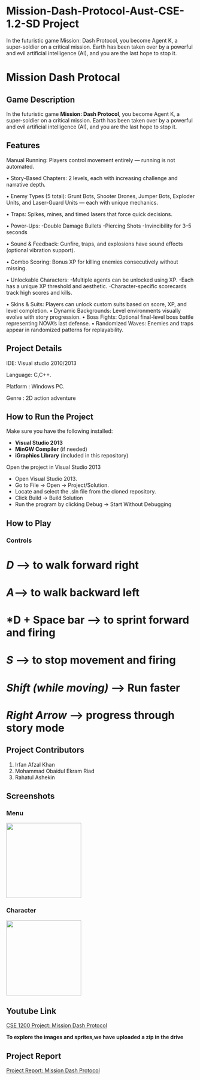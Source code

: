 # Mission-Dash-Protocol-Aust-CSE-1.2-SD Project
In the futuristic game Mission: Dash Protocol, you become Agent K, a super-soldier on a critical mission. Earth has been taken over by a powerful and evil artificial intelligence (AI), and you are the last hope to stop it.


# Mission Dash Protocal

## Game Description

In the futuristic game **Mission: Dash Protocol**, you become Agent K, a super-soldier on a critical mission. Earth has been taken over by a powerful and evil artificial intelligence (AI), and you are the last hope to stop it.


## Features
Manual Running: Players control movement entirely — running is not automated.

•⁠  ⁠Story-Based Chapters: 2 levels, each with increasing challenge and narrative depth.

•⁠  ⁠Enemy Types (5 total): Grunt Bots, Shooter Drones, Jumper Bots, Exploder Units, and Laser-Guard Units — each with unique mechanics.

•⁠  ⁠Traps: Spikes, mines, and timed lasers that force quick decisions.

•⁠  ⁠Power-Ups:
    -Double Damage Bullets
    -Piercing Shots
    -Invincibility for 3–5 seconds
    
•⁠  ⁠Sound & Feedback: Gunfire, traps, and explosions have sound effects (optional vibration support).

•⁠  ⁠Combo Scoring: Bonus XP for killing enemies consecutively without missing.

•⁠  ⁠Unlockable Characters: 
         -Multiple agents can be unlocked using XP.
         -Each has a unique XP threshold and aesthetic.
         -Character-specific scorecards track high scores and kills.
         
•⁠  ⁠Skins & Suits: Players can unlock custom suits based on score, XP, and level completion.
•⁠  ⁠Dynamic Backgrounds: Level environments visually evolve with story progression.
•⁠  ⁠Boss Fights: Optional final-level boss battle representing NOVA’s last defense.
•⁠  ⁠Randomized Waves: Enemies and traps appear in randomized patterns for replayability.











## Project Details
IDE: Visual studio 2010/2013

Language: C,C++.

Platform : Windows PC.

Genre : 2D action adventure


## How to Run the Project

Make sure you have the following installed:
- **Visual Studio 2013**
- **MinGW Compiler** (if needed)
- **iGraphics Library** (included in this repository)


Open the project in Visual Studio 2013
- Open Visual Studio 2013.
- Go to File → Open → Project/Solution.
- Locate and select the .sln file from the cloned repository.
- Click Build → Build Solution
- Run the program by clicking Debug → Start Without Debugging


## How to Play

### **Controls**


# *D* --> to walk forward right
# *A*--> to walk backward left
# *D + Space bar --> to sprint forward and firing
# *S* --> to stop movement and firing
# *Shift (while moving)* --> Run faster
# *Right Arrow* --> progress through story mode








## Project Contributors

1. Irfan Afzal Khan
2. Mohammad Obaidul Ekram Riad
3. Rahatul Ashekin



## Screenshots

### **Menu**
<img src="https://github.com/user-attachments/assets/812b978b-b4f9-4cc2-8116-067f85e943bd" width="200" height="200">

### **Character**
<img src="https://github.com/user-attachments/assets/5c8a5fbb-6ebf-48cd-bff0-8235e79d9773" width="200" height="200">

## Youtube Link
[CSE 1200 Project: Mission Dash Protocol](https://youtu.be/c3MclYXrys8?si=vQ4jDnwqufyAQ7j8)


  **To explore the images and sprites,we have uploaded a zip in the drive**

## Project Report
[Project Report: Mission Dash Protocol](https://drive.google.com/drive/folders/1lxPnz4NIEnYcmspGomgPyKO2S8h-OXra)

